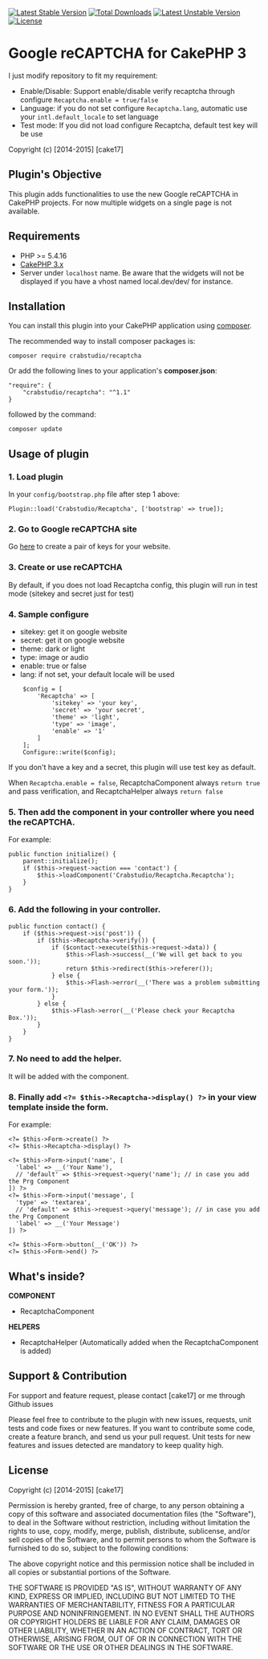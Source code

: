 [![Latest Stable Version](https://poser.pugx.org/crabstudio/recaptcha/v/stable)](https://packagist.org/packages/crabstudio/recaptcha) [![Total Downloads](https://poser.pugx.org/crabstudio/recaptcha/downloads)](https://packagist.org/packages/crabstudio/recaptcha) [![Latest Unstable Version](https://poser.pugx.org/crabstudio/recaptcha/v/unstable)](https://packagist.org/packages/crabstudio/recaptcha) [![License](https://poser.pugx.org/crabstudio/recaptcha/license)](https://packagist.org/packages/crabstudio/recaptcha)

Google reCAPTCHA for CakePHP 3
==============================

I just modify repository to fit my requirement:

- Enable/Disable: Support enable/disable verify recaptcha through configure `Recaptcha.enable = true/false`
- Language: if you do not set configure `Recaptcha.lang`, automatic use your `intl.default_locale` to set language
- Test mode: If you did not load configure Recaptcha, default test key will be use

Copyright (c) [2014-2015] [cake17]

## Plugin's Objective ##

This plugin adds functionalities to use the new Google reCAPTCHA in CakePHP
projects.
For now multiple widgets on a single page is not available.

## Requirements ##

- PHP >= 5.4.16
- [CakePHP 3.x](http://book.cakephp.org/3.0/en/index.html)
- Server under `localhost` name. Be aware that the widgets will not be displayed
  if you have a vhost named local.dev/dev/ for instance.

## Installation ##

You can install this plugin into your CakePHP application using [composer](http://getcomposer.org).

The recommended way to install composer packages is:

```
composer require crabstudio/recaptcha
```
Or add the following lines to your application's **composer.json**:

```
"require": {
    "crabstudio/recaptcha": "^1.1"
}
```
followed by the command:

```
composer update
```

## Usage of plugin ##

### 1. Load plugin

In your `config/bootstrap.php` file after step 1 above:

    Plugin::load('Crabstudio/Recaptcha', ['bootstrap' => true]);

### 2. Go to Google reCAPTCHA site

Go [here](https://www.google.com/recaptcha/intro/index.html) to create a pair
of keys for your website.

### 3. Create or use reCAPTCHA
By default, if you does not load Recaptcha config, this plugin will run in test mode (sitekey and secret just for test)

### 4. Sample configure

- sitekey: get it on google website
- secret: get it on google website
- theme: dark or light
- type: image or audio
- enable: true or false
- lang: if not set, your default locale will be used

```
    $config = [
        'Recaptcha' => [
            'sitekey' => 'your key',
            'secret' => 'your secret',
            'theme' => 'light',
            'type' => 'image',
            'enable' => '1'
        ]
    ];
    Configure::write($config);
```

If you don't have a key and a secret, this plugin will use test key as default.

When `Recaptcha.enable = false`, RecaptchaComponent always `return true` and pass verification, and RecaptchaHelper always `return false`

### 5. Then add the component in your controller where you need the reCAPTCHA.

For example:

    public function initialize() {
        parent::initialize();
        if ($this->request->action === 'contact') {
            $this->loadComponent('Crabstudio/Recaptcha.Recaptcha');
        }
    }

### 6. Add the following in your controller.

    public function contact() {
        if ($this->request->is('post')) {
            if ($this->Recaptcha->verify()) {
                if ($contact->execute($this->request->data)) {
                    $this->Flash->success(__('We will get back to you soon.'));
                    return $this->redirect($this->referer());
                } else {
                    $this->Flash->error(__('There was a problem submitting your form.'));
                }
            } else {
                $this->Flash->error(__('Please check your Recaptcha Box.'));
            }
        }
    }

### 7. No need to add the helper.

It will be added with the component.

### 8. Finally add `<?= $this->Recaptcha->display() ?>` in your view template inside the form.

For example:

    <?= $this->Form->create() ?>
    <?= $this->Recaptcha->display() ?>

    <?= $this->Form->input('name', [
      'label' => __('Your Name'),
      // 'default' => $this->request->query('name'); // in case you add the Prg Component
    ]) ?>
    <?= $this->Form->input('message', [
      'type' => 'textarea',
      // 'default' => $this->request->query('message'); // in case you add the Prg Component
      'label' => __('Your Message')
    ]) ?>

    <?= $this->Form->button(__('OK')) ?>
    <?= $this->Form->end() ?>

## What's inside?

**COMPONENT**

- RecaptchaComponent

**HELPERS**

- RecaptchaHelper (Automatically added when the RecaptchaComponent is added)

## Support & Contribution ##

For support and feature request, please contact [cake17] or me through Github issues

Please feel free to contribute to the plugin with new issues, requests, unit
tests and code fixes or new features. If you want to contribute some code,
create a feature branch, and send us your pull request.
Unit tests for new features and issues detected are mandatory to keep quality
high.

## License ##

Copyright (c) [2014-2015] [cake17]

Permission is hereby granted, free of charge, to any person obtaining a copy of
this software and associated documentation files (the "Software"), to deal in
the Software without restriction, including without limitation the rights to
use, copy, modify, merge, publish, distribute, sublicense, and/or sell copies
of the Software, and to permit persons to whom the Software is furnished to do
so, subject to the following conditions:

The above copyright notice and this permission notice shall be included in all
copies or substantial portions of the Software.

THE SOFTWARE IS PROVIDED "AS IS", WITHOUT WARRANTY OF ANY KIND, EXPRESS OR
IMPLIED, INCLUDING BUT NOT LIMITED TO THE WARRANTIES OF MERCHANTABILITY,
FITNESS FOR A PARTICULAR PURPOSE AND NONINFRINGEMENT. IN NO EVENT SHALL THE
AUTHORS OR COPYRIGHT HOLDERS BE LIABLE FOR ANY CLAIM, DAMAGES OR OTHER
LIABILITY, WHETHER IN AN ACTION OF CONTRACT, TORT OR OTHERWISE, ARISING FROM,
OUT OF OR IN CONNECTION WITH THE SOFTWARE OR THE USE OR OTHER DEALINGS IN THE
SOFTWARE.
